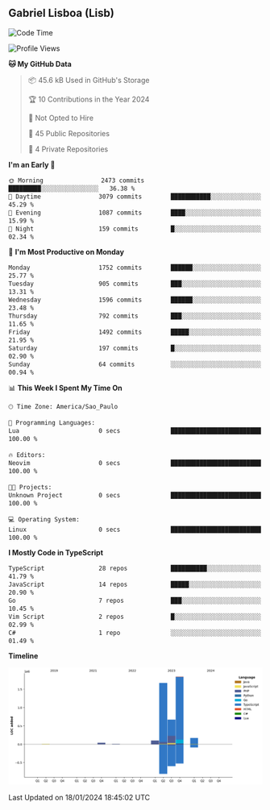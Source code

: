 ## Gabriel Lisboa (Lisb)

<!--START_SECTION:waka-->
![Code Time](http://img.shields.io/badge/Code%20Time-402%20hrs%201%20min-blue)

![Profile Views](http://img.shields.io/badge/Profile%20Views-0-blue)

**🐱 My GitHub Data** 

> 📦 45.6 kB Used in GitHub's Storage 
 > 
> 🏆 10 Contributions in the Year 2024
 > 
> 🚫 Not Opted to Hire
 > 
> 📜 45 Public Repositories 
 > 
> 🔑 4 Private Repositories 
 > 
**I'm an Early 🐤** 

```text
🌞 Morning                2473 commits        █████████░░░░░░░░░░░░░░░░   36.38 % 
🌆 Daytime                3079 commits        ███████████░░░░░░░░░░░░░░   45.29 % 
🌃 Evening                1087 commits        ████░░░░░░░░░░░░░░░░░░░░░   15.99 % 
🌙 Night                  159 commits         █░░░░░░░░░░░░░░░░░░░░░░░░   02.34 % 
```
📅 **I'm Most Productive on Monday** 

```text
Monday                   1752 commits        ██████░░░░░░░░░░░░░░░░░░░   25.77 % 
Tuesday                  905 commits         ███░░░░░░░░░░░░░░░░░░░░░░   13.31 % 
Wednesday                1596 commits        ██████░░░░░░░░░░░░░░░░░░░   23.48 % 
Thursday                 792 commits         ███░░░░░░░░░░░░░░░░░░░░░░   11.65 % 
Friday                   1492 commits        █████░░░░░░░░░░░░░░░░░░░░   21.95 % 
Saturday                 197 commits         █░░░░░░░░░░░░░░░░░░░░░░░░   02.90 % 
Sunday                   64 commits          ░░░░░░░░░░░░░░░░░░░░░░░░░   00.94 % 
```


📊 **This Week I Spent My Time On** 

```text
🕑︎ Time Zone: America/Sao_Paulo

💬 Programming Languages: 
Lua                      0 secs              █████████████████████████   100.00 % 

🔥 Editors: 
Neovim                   0 secs              █████████████████████████   100.00 % 

🐱‍💻 Projects: 
Unknown Project          0 secs              █████████████████████████   100.00 % 

💻 Operating System: 
Linux                    0 secs              █████████████████████████   100.00 % 
```

**I Mostly Code in TypeScript** 

```text
TypeScript               28 repos            ██████████░░░░░░░░░░░░░░░   41.79 % 
JavaScript               14 repos            █████░░░░░░░░░░░░░░░░░░░░   20.90 % 
Go                       7 repos             ███░░░░░░░░░░░░░░░░░░░░░░   10.45 % 
Vim Script               2 repos             █░░░░░░░░░░░░░░░░░░░░░░░░   02.99 % 
C#                       1 repo              ░░░░░░░░░░░░░░░░░░░░░░░░░   01.49 % 
```



**Timeline**

![Lines of Code chart](https://raw.githubusercontent.com/tenlisboa/tenlisboa/main/assets/bar_graph.png)


 Last Updated on 18/01/2024 18:45:02 UTC
<!--END_SECTION:waka-->
